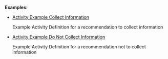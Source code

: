 **Examples:**

*  [Activity Example Collect Information](ActivityDefinition-activity-example-collectinformation.html)

    Example Activity Definition for a recommendation to collect information

*   [Activity Example Do Not Collect Information](ActivityDefinition-activity-example-donotcollectinformation.html)

    Example Activity Definition for a recommendation not to collect information
